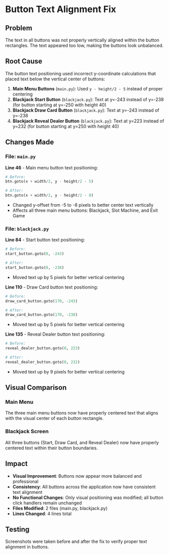 # Button Text Alignment Fix

## Problem
The text in all buttons was not properly vertically aligned within the button rectangles. The text appeared too low, making the buttons look unbalanced.

## Root Cause
The button text positioning used incorrect y-coordinate calculations that placed text below the vertical center of buttons:

1. **Main Menu Buttons** (`main.py`): Used `y - height/2 - 5` instead of proper centering
2. **Blackjack Start Button** (`blackjack.py`): Text at y=-243 instead of y=-238 (for button starting at y=-250 with height 40)
3. **Blackjack Draw Card Button** (`blackjack.py`): Text at y=-243 instead of y=-238
4. **Blackjack Reveal Dealer Button** (`blackjack.py`): Text at y=223 instead of y=232 (for button starting at y=250 with height 40)

## Changes Made

### File: `main.py`
**Line 46** - Main menu button text positioning:
```python
# Before:
btn.goto(x + width/2, y - height/2 - 5)

# After:
btn.goto(x + width/2, y - height/2 - 8)
```
- Changed y-offset from -5 to -8 pixels to better center text vertically
- Affects all three main menu buttons: Blackjack, Slot Machine, and Exit Game

### File: `blackjack.py`
**Line 84** - Start button text positioning:
```python
# Before:
start_button.goto(0, -243)

# After:
start_button.goto(0, -238)
```
- Moved text up by 5 pixels for better vertical centering

**Line 110** - Draw Card button text positioning:
```python
# Before:
draw_card_button.goto(170, -243)

# After:
draw_card_button.goto(170, -238)
```
- Moved text up by 5 pixels for better vertical centering

**Line 135** - Reveal Dealer button text positioning:
```python
# Before:
reveal_dealer_button.goto(0, 223)

# After:
reveal_dealer_button.goto(0, 232)
```
- Moved text up by 9 pixels for better vertical centering

## Visual Comparison

### Main Menu
The three main menu buttons now have properly centered text that aligns with the visual center of each button rectangle.

### Blackjack Screen
All three buttons (Start, Draw Card, and Reveal Dealer) now have properly centered text within their button boundaries.

## Impact
- **Visual Improvement**: Buttons now appear more balanced and professional
- **Consistency**: All buttons across the application now have consistent text alignment
- **No Functional Changes**: Only visual positioning was modified; all button click handlers remain unchanged
- **Files Modified**: 2 files (main.py, blackjack.py)
- **Lines Changed**: 4 lines total

## Testing
Screenshots were taken before and after the fix to verify proper text alignment in buttons.

